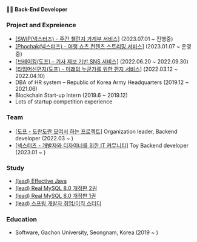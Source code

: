 👨‍💻 **Back-End Developer**

### Project and Expreience
- <a href="https://github.com/Nexters/zzanji-server">[SWIP(넥스터즈) - 주간 챌린지 가계부 서비스]</a> (2023.07.01 ~ 진행중)
- <a href="https://github.com/Nexters/phochak-server">[Phochak(넥스터즈) - 여행 쇼츠 컨텐츠 스트리밍 서비스]</a> (2023.01.07 ~ 운영중)
- <a href="https://github.com/Breaking-Dope/breaking-backend">[브레이킹(도프) - 기사 제보 기반 SNS 서비스]</a> (2022.06.20 ~ 2022.09.30)
- <a href="https://github.com/d-o-p-e/time-machine-letter">[타임머신편지(도프) - 미래의 누군가를 위한 편지 서비스]</a> (2022.03.12 ~ 2022.04.10)
- DBA of HR system – Republic of Korea Army Headquarters (2019.12 ~ 2021.06)
- Blockchain Start-up Intern (2019.6 ~ 2019.12)
- Lots of startup competition experience

### Team
- <a href="https://github.com/d-o-p-e">[도프 - 도란도란 모여서 하는 프로젝트]</a> Organization leader, Backend developer (2022.03 ~ )
- <a href="https://github.com/Nexters">[넥스터즈 - 개발자와 디자이너를 위한 IT 커뮤니티]</a> Toy Backend developer (2023.01 ~ )

### Study
- <a href="https://github.com/Nexters/23th-effective-java"> (lead) Effective Java </a>
- <a href="https://github.com/d-o-p-e/book-RealMySQL-2"> (lead) Real MySQL 8.0 개정판 2권</a>
- <a href="https://github.com/d-o-p-e/book-RealMySQL"> (lead) Real MySQL 8.0 개정판 1권 </a>
- <a href="https://github.com/d-o-p-e/spring-cs-study"> (lead) 스프링 개발자 취업/이직 스터디 </a>

### Education
- Software, Gachon University, Seongnam, Korea (2019 ~ )
